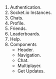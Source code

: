 1. Authentication.
2. Socket.io Instances.
3. Chats.
4. Profile.
5. Friends.
6. Leaderboards.
7. Help.
8. Components
    - Header.
    - Navigation.
    - Chat.
    - Multiplayer.
    - Get Updates.